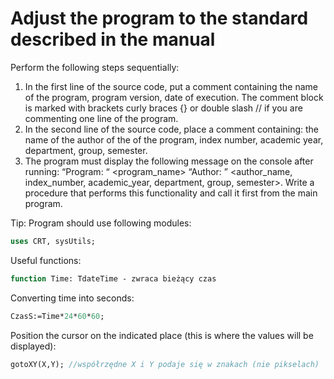 # Adjust the program to the standard described in the manual

Perform the following steps sequentially:
1. In the first line of the source code, put a comment containing the name of the program,
program version, date of execution. The comment block is marked with brackets
curly braces {} or double slash // if you are commenting one line of the program.
2. In the second line of the source code, place a comment containing: the name of the author of the
of the program, index number, academic year, department, group, semester.
3. The program must display the following message on the console after running:
“Program: “ <program_name> “Author: ” <author_name, index_number,
academic_year, department, group, semester>. Write a procedure that performs this
functionality and call it first from the main program.

Tip:
Program should use following modules:
```pascal
uses CRT, sysUtils;
```
Useful functions:
```pascal
function Time: TdateTime - zwraca bieżący czas 
```
Converting time into seconds:
```pascal
CzasS:=Time*24*60*60;
```
Position the cursor on the indicated place (this is where the values will be displayed):
```pascal
gotoXY(X,Y); //współrzędne X i Y podaje się w znakach (nie pikselach)
```